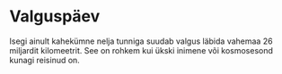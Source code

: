 # Valguspäev

Isegi ainult kahekümne nelja tunniga suudab valgus läbida vahemaa 26 miljardit
kilomeetrit. See on rohkem kui ükski inimene või kosmosesond kunagi reisinud on.
